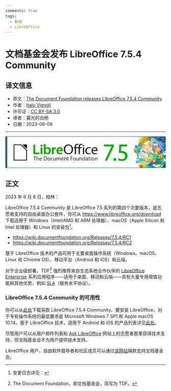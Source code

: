 ```yaml
---
comments: true
tags:
  - 新闻
  - LibreOffice
---
```


# 文档基金会发布 LibreOffice 7.5.4 Community

## 译文信息

- 原文：[The Document Foundation releases LibreOffice 7.5.4 Community](https://blog.documentfoundation.org/blog/2023/06/08/tdf-releases-lo-7-5-4-community/)
- 作者：[Italo Vignoli](https://blog.documentfoundation.org/blog/author/italovignoli/)
- 许可证：[CC BY-SA 3.0](https://creativecommons.org/licenses/by-sa/3.0/)
- 译者：暮光的白杨
- 日期：2023-06-09

----

![cover](./images/2023-06/LO75_banner-1024x201.png)

## 正文

2023 年 6 月 8 日，柏林：

LibreOffice 7.5.4 Community 是 LibreOffice 7.5 系列的第四个次要版本，是志愿者支持的自由桌面办公套件，你可从 <https://www.libreoffice.org/download> 下载适用于 Windows（Intel/AMD 和 ARM 处理器）、macOS（Apple Silicon 和 Intel 处理器）和 Linux 的安装包[^1]。

[^1]: 变更日志详见：  
  - <https://wiki.documentfoundation.org/Releases/7.5.4/RC1>  
  - <https://wiki.documentfoundation.org/Releases/7.5.4/RC2>

基于 LibreOffice 技术的产品可用于主要桌面操作系统（Windows、macOS、Linux 和 Chrome OS）、移动平台（Android 和 iOS）和云端。

对于企业级部署，TDF[^2] 强烈推荐来自生态系统合作伙伴的 [LibreOffice Enterprise] 系列应用程序——适用于桌面、移动和云端——具有大量专用增值功能和其他优势，例如 [SLA]（服务水平协议）。

[LibreOffice Enterprise]: https://www.libreoffice.org/download/libreoffice-in-business/
[SLA]: https://en.wikipedia.org/wiki/Service-level_agreement

[^2]: The Document Foundation，即文档基金会，简写为 TDF。

### LibreOffice 7.5.4 Community 的可用性

你可以从[此处][dl]下载获取 LibreOffice 7.5.4 Community。要安装 LibreOffice，对于专有操作系统的最低要求是 Microsoft Windows 7 SP1 和 Apple macOS 10.14。基于 LibreOffice 技术，适用于 Android 和 iOS 的产品列表详见[此处][android]。

[dl]: https://www.libreoffice.org/download/
[android]: https://www.libreoffice.org/download/android-and-ios/
[Ask LibreOffice]: https://ask.libreoffice.org
[donate]: https://www.libreoffice.org/donate

尽管用户可以从用户邮件列表和 [Ask LibreOffice] 网站上的志愿者那里获得技术支持，但文档基金会不为用户提供技术支持。

LibreOffice 用户、自由软件倡导者和社区成员可以通过[该网站][donate]捐款支持文档基金会。
